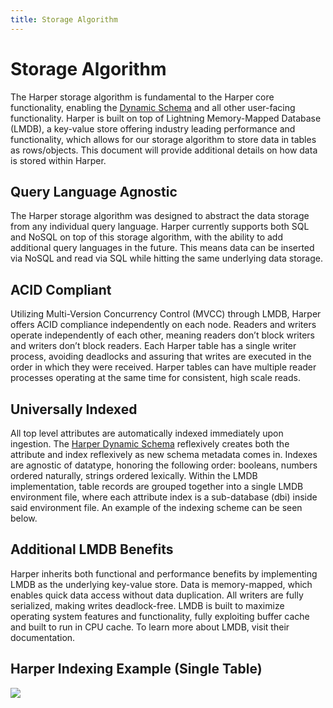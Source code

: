 ```yaml
---
title: Storage Algorithm
---
```


# Storage Algorithm

The Harper storage algorithm is fundamental to the Harper core functionality, enabling the [Dynamic Schema](dynamic-schema) and all other user-facing functionality. Harper is built on top of Lightning Memory-Mapped Database (LMDB), a key-value store offering industry leading performance and functionality, which allows for our storage algorithm to store data in tables as rows/objects. This document will provide additional details on how data is stored within Harper.

## Query Language Agnostic

The Harper storage algorithm was designed to abstract the data storage from any individual query language. Harper currently supports both SQL and NoSQL on top of this storage algorithm, with the ability to add additional query languages in the future. This means data can be inserted via NoSQL and read via SQL while hitting the same underlying data storage.

## ACID Compliant

Utilizing Multi-Version Concurrency Control (MVCC) through LMDB, Harper offers ACID compliance independently on each node. Readers and writers operate independently of each other, meaning readers don’t block writers and writers don’t block readers. Each Harper table has a single writer process, avoiding deadlocks and assuring that writes are executed in the order in which they were received. Harper tables can have multiple reader processes operating at the same time for consistent, high scale reads.

## Universally Indexed

All top level attributes are automatically indexed immediately upon ingestion. The [Harper Dynamic Schema](dynamic-schema) reflexively creates both the attribute and index reflexively as new schema metadata comes in. Indexes are agnostic of datatype, honoring the following order: booleans, numbers ordered naturally, strings ordered lexically. Within the LMDB implementation, table records are grouped together into a single LMDB environment file, where each attribute index is a sub-database (dbi) inside said environment file. An example of the indexing scheme can be seen below.

## Additional LMDB Benefits

Harper inherits both functional and performance benefits by implementing LMDB as the underlying key-value store. Data is memory-mapped, which enables quick data access without data duplication. All writers are fully serialized, making writes deadlock-free. LMDB is built to maximize operating system features and functionality, fully exploiting buffer cache and built to run in CPU cache. To learn more about LMDB, visit their documentation.

## Harper Indexing Example (Single Table)

![](/img/v4.7/reference/HarperDB-3.0-Storage-Algorithm.png.webp)
